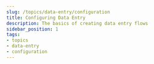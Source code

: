 ```yaml
---
slug: /topics/data-entry/configuration
title: Configuring Data Entry
description: The basics of creating data entry flows
sidebar_position: 1
tags:
- topics
- data-entry
- configuration
---
```

